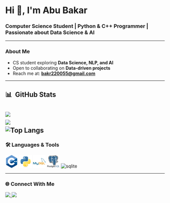 <h1>Hi 👋, I'm Abu Bakar</h1>
<h3> Computer Science Student | Python & C++ Programmer | Passionate about Data Science & AI </h3>

---

### About Me  
-  CS student exploring **Data Science, NLP, and AI**  
-  Open to collaborating on **Data-driven projects**  
-  Reach me at: **bakr220055@gmail.com**

---

<h2> 📊 &nbsp;GitHub Stats</h2>

![](https://github-readme-stats.vercel.app/api?username=Bakar05&theme=dark&hide_border=true&include_all_commits=true&rank_icon=github)
<br>
![](https://github-readme-streak-stats.herokuapp.com/?user=Bakar05&theme=dark&hide_border=true)
<br>
![Top Langs](https://github-readme-stats.vercel.app/api/top-langs/?username=Bakar05&langs_count=6&theme=dark&hide_border=true)
---

### 🛠️ Languages & Tools  
<p align="left">
  <img src="https://raw.githubusercontent.com/devicons/devicon/master/icons/cplusplus/cplusplus-original.svg" alt="cplusplus" width="40" height="40"/> 
  <img src="https://raw.githubusercontent.com/devicons/devicon/master/icons/python/python-original.svg" alt="python" width="40" height="40"/> 
  <img src="https://raw.githubusercontent.com/devicons/devicon/master/icons/mysql/mysql-original-wordmark.svg" alt="mysql" width="40" height="40"/> 
  <img src="https://raw.githubusercontent.com/devicons/devicon/master/icons/postgresql/postgresql-original-wordmark.svg" alt="postgresql" width="40" height="40"/> 
  <img src="https://www.vectorlogo.zone/logos/sqlite/sqlite-icon.svg" alt="sqlite" width="40" height="40"/> 
</p>

---

### 🌐 Connect With Me  
<p align="left">
<a href="mailto:bakr220055@gmail.com" target="_blank">
  <img src="https://img.shields.io/badge/Email-D14836?style=for-the-badge&logo=gmail&logoColor=white"/>
<a href="https://github.com/Bakar05" target="_blank">
  <img src="https://img.shields.io/badge/GitHub-100000?style=for-the-badge&logo=github&logoColor=white"/>
</a>
</p>
